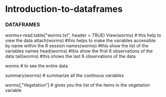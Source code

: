 # Introduction-to-dataframes
### DATAFRAMES ###

worms<-read.table("worms.txt", header = TRUE)
View(worms) # this help to view the data 
attach(worms) #this helps to make the variables accessible by name within the R session 
names(worms) #this show the list of the variables names 
head(worms) #this show the first 6 observations of the data
tail(worms) #this shows the last 6 observations of the data

worms # to see the entire data 

summary(worms) # summarize all the continous variables 

worms[,"Vegetation"] # gives you the list of the items in the vegetation variable
